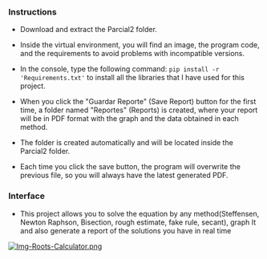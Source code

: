 ### Instructions

- Download and extract the Parcial2 folder. 

- Inside the virtual environment, you will find an image, the program code, and the requirements to avoid problems with incompatible versions.

- In the console, type the following command: `pip install -r 'Requirements.txt'` to install all the libraries that I have used for this project.

- When you click the "Guardar Reporte" (Save Report) button for the first time, a folder named "Reportes" (Reports) is created, where your report will be in PDF format with the graph and the data obtained in each method.

- The folder is created automatically and will be located inside the Parcial2 folder.

- Each time you click the save button, the program will overwrite the previous file, so you will always have the latest generated PDF.

### Interface

- This project allows you to solve the equation by any method(Steffensen, Newton Raphson, Bisection, rough estimate, fake rule, secant), graph It and also generate a report of the solutions you have in real time

[![Img-Roots-Calculator.png](https://i.postimg.cc/9fSdfgzW/Img-Roots-Calculator.png)](https://postimg.cc/kVQ61cxZ)
